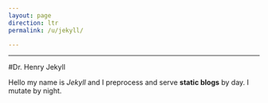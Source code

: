 ```yaml
---
layout: page
direction: ltr
permalink: /u/jekyll/

---
```

--- 
#Dr. Henry Jekyll

Hello my name is <em>Jekyll</em> and I preprocess and serve **static blogs** by day. I mutate by night.
